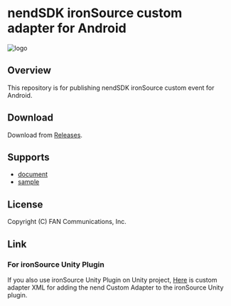 # nendSDK ironSource custom adapter for Android

![logo](https://user-images.githubusercontent.com/9563381/31269103-17daebce-aaba-11e7-9899-742435c4ef20.png)

## Overview

This repository is for publishing nendSDK ironSource custom event for Android.

## Download

Download from [Releases](https://github.com/fan-ADN/nendSDK-Android-ironSource-CustomAdapter-pub/releases).

## Supports

* [document](https://github.com/fan-ADN/nendSDK-Android-ironSource-CustomAdapter/wiki)
* [sample](https://github.com/fan-ADN/nendSDK-Android-ironSource-CustomAdapter)

## License

Copyright (C) FAN Communications, Inc.

## Link

### For ironSource Unity Plugin

If you also use ironSource Unity Plugin on Unity project, [Here](https://github.com/fan-ADN/nendSDK-ironSource-Unity-CustomAdapter-XML) is custom adapter XML for adding the nend Custom Adapter to the ironSource Unity plugin.
